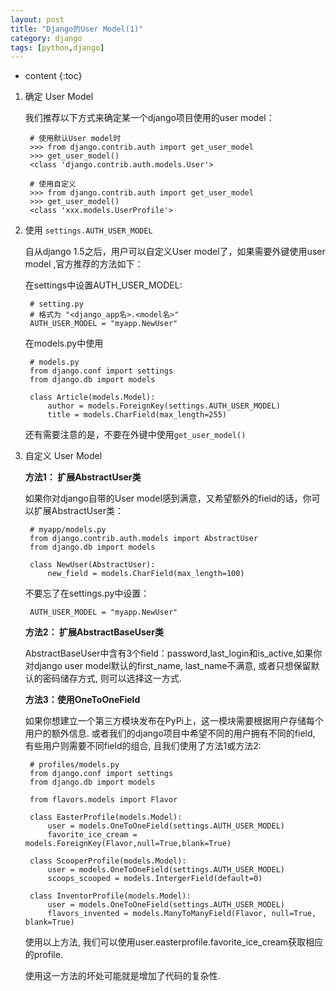 ```yaml
---
layout: post
title: "Django的User Model(1)"
category: django
tags: [python,django]
---
```

* content
{:toc}



1. 确定 User Model

	我们推荐以下方式来确定某一个django项目使用的user model：

		# 使用默认User model时
		>>> from django.contrib.auth import get_user_model
		>>> get_user_model()
		<class 'django.contrib.auth.models.User'>
		
		# 使用自定义
		>>> from django.contrib.auth import get_user_model
		>>> get_user_model()
		<class 'xxx.models.UserProfile'>


2. 使用 `settings.AUTH_USER_MODEL`

	自从django 1.5之后，用户可以自定义User model了，如果需要外键使用user model ,官方推荐的方法如下：

	在settings中设置AUTH_USER_MODEL:

		# setting.py
		# 格式为 "<django_app名>.<model名>"
		AUTH_USER_MODEL = "myapp.NewUser"

	在models.py中使用

		# models.py
		from django.conf import settings
		from django.db import models
		
		class Article(models.Model):
			author = models.ForeignKey(settings.AUTH_USER_MODEL)
			title = models.CharField(max_length=255)

	还有需要注意的是，不要在外键中使用`get_user_model()`

3. 自定义 User Model

	**方法1： 扩展AbstractUser类**

	如果你对django自带的User model感到满意，又希望额外的field的话，你可以扩展AbstractUser类：

		# myapp/models.py
		from django.contrib.auth.models import AbstractUser
		from django.db import models
		
		class NewUser(AbstractUser):
			new_field = models.CharField(max_length=100)
			
	不要忘了在settings.py中设置：

		AUTH_USER_MODEL = "myapp.NewUser"
	
	**方法2： 扩展AbstractBaseUser类**

	AbstractBaseUser中含有3个field：password,last_login和is_active,如果你对django user model默认的first_name, last_name不满意, 或者只想保留默认的密码储存方式, 则可以选择这一方式.

	**方法3：使用OneToOneField**

	如果你想建立一个第三方模块发布在PyPi上，这一模块需要根据用户存储每个用户的额外信息. 或者我们的django项目中希望不同的用户拥有不同的field, 有些用户则需要不同field的组合, 且我们使用了方法1或方法2:

		# profiles/models.py
		from django.conf import settings
		from django.db import models
		
		from flavors.models import Flavor
		
		class EasterProfile(models.Model):
			user = models.OneToOneField(settings.AUTH_USER_MODEL)
			favorite_ice_cream = models.ForeignKey(Flavor,null=True,blank=True)
		
		class ScooperProfile(models.Model):
			user = models.OneToOneField(settings.AUTH_USER_MODEL)
        	scoops_scooped = models.IntergerField(default=0) 
        
	    class InventorProfile(models.Model):
	        user = models.OneToOneField(settings.AUTH_USER_MODEL)
	        flavors_invented = models.ManyToManyField(Flavor, null=True, blank=True)
		

	使用以上方法, 我们可以使用user.easterprofile.favorite_ice_cream获取相应的profile.

	使用这一方法的坏处可能就是增加了代码的复杂性.

